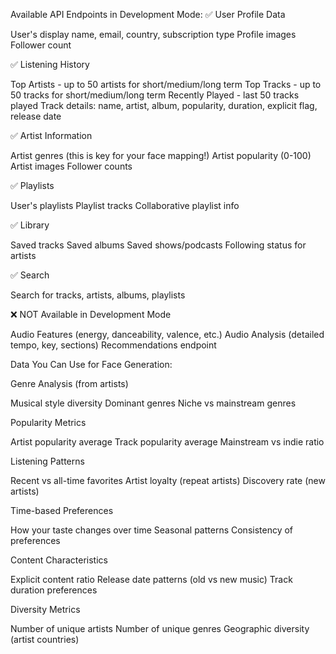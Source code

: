 Available API Endpoints in Development Mode:
✅ User Profile Data

User's display name, email, country, subscription type
Profile images
Follower count

✅ Listening History

Top Artists - up to 50 artists for short/medium/long term
Top Tracks - up to 50 tracks for short/medium/long term
Recently Played - last 50 tracks played
Track details: name, artist, album, popularity, duration, explicit flag, release date

✅ Artist Information

Artist genres (this is key for your face mapping!)
Artist popularity (0-100)
Artist images
Follower counts

✅ Playlists

User's playlists
Playlist tracks
Collaborative playlist info

✅ Library

Saved tracks
Saved albums
Saved shows/podcasts
Following status for artists

✅ Search

Search for tracks, artists, albums, playlists

❌ NOT Available in Development Mode

Audio Features (energy, danceability, valence, etc.)
Audio Analysis (detailed tempo, key, sections)
Recommendations endpoint

Data You Can Use for Face Generation:

Genre Analysis (from artists)

Musical style diversity
Dominant genres
Niche vs mainstream genres


Popularity Metrics

Artist popularity average
Track popularity average
Mainstream vs indie ratio


Listening Patterns

Recent vs all-time favorites
Artist loyalty (repeat artists)
Discovery rate (new artists)


Time-based Preferences

How your taste changes over time
Seasonal patterns
Consistency of preferences


Content Characteristics

Explicit content ratio
Release date patterns (old vs new music)
Track duration preferences


Diversity Metrics

Number of unique artists
Number of unique genres
Geographic diversity (artist countries)